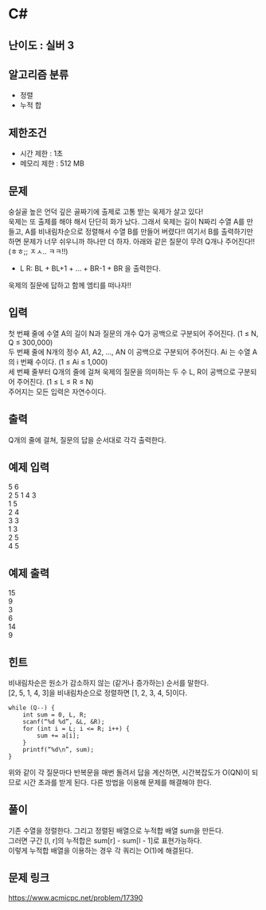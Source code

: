 # C#

## 난이도 : 실버 3

## 알고리즘 분류
  - 정렬
  - 누적 합

## 제한조건
  - 시간 제한 : 1초
  - 메모리 제한 : 512 MB

## 문제
숭실골 높은 언덕 깊은 골짜기에 출제로 고통 받는 욱제가 살고 있다!<br/>
욱제는 또 출제를 해야 해서 단단히 화가 났다. 그래서 욱제는 길이 N짜리 수열 A를 만들고, A를 비내림차순으로 정렬해서 수열 B를 만들어 버렸다!! 여기서 B를 출력하기만 하면 문제가 너무 쉬우니까 하나만 더 하자. 아래와 같은 질문이 무려 Q개나 주어진다!! (ㅎㅎ;; ㅈㅅ.. ㅋㅋ!!)<br/>

  - L R: BL + BL+1 + ... + BR-1 + BR 을 출력한다.

욱제의 질문에 답하고 함께 엠티를 떠나자!!<br/>


## 입력
첫 번째 줄에 수열 A의 길이 N과 질문의 개수 Q가 공백으로 구분되어 주어진다. (1 ≤ N, Q ≤ 300,000)<br/>
두 번째 줄에 N개의 정수 A1, A2, ..., AN 이 공백으로 구분되어 주어진다. Ai 는 수열 A의 i 번째 수이다. (1 ≤ Ai ≤ 1,000)<br/>
세 번째 줄부터 Q개의 줄에 걸쳐 욱제의 질문을 의미하는 두 수 L, R이 공백으로 구분되어 주어진다. (1 ≤ L ≤ R ≤ N)<br/>
주어지는 모든 입력은 자연수이다.<br/>


## 출력
Q개의 줄에 걸쳐, 질문의 답을 순서대로 각각 출력한다.<br/>


## 예제 입력
5 6<br/>
2 5 1 4 3<br/>
1 5<br/>
2 4<br/>
3 3<br/>
1 3<br/>
2 5<br/>
4 5<br/>


## 예제 출력
15<br/>
9<br/>
3<br/>
6<br/>
14<br/>
9<br/>


## 힌트
비내림차순은 원소가 감소하지 않는 (같거나 증가하는) 순서를 말한다.<br/>
\[2, 5, 1, 4, 3\]을 비내림차순으로 정렬하면 \[1, 2, 3, 4, 5\]이다.<br/>

	while (Q--) {
	    int sum = 0, L, R;
	    scanf(“%d %d”, &L, &R);
	    for (int i = L; i <= R; i++) {
	        sum += a[i];
	    }
	    printf(“%d\n”, sum);
	}

위와 같이 각 질문마다 반복문을 매번 돌려서 답을 계산하면, 시간복잡도가 O(QN)이 되므로 시간 초과를 받게 된다. 다른 방법을 이용해 문제를 해결해야 한다.<br/>


## 풀이
기존 수열을 정렬한다. 그리고 정렬된 배열으로 누적합 배열 sum을 만든다.<br/>
그러면 구간 \[l, r\]의 누적합은 sum[r] - sum[l - 1]로 표현가능하다.<br/>
이렇게 누적합 배열을 이용하는 경우 각 쿼리는 O(1)에 해결된다.<br/>


## 문제 링크
https://www.acmicpc.net/problem/17390